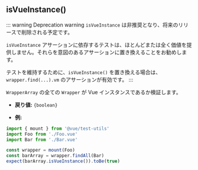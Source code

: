 ## isVueInstance()

::: warning Deprecation warning
`isVueInstance` は非推奨となり、将来のリリースで削除される予定です。

`isVueInstance` アサーションに依存するテストは、ほとんどまたは全く価値を提供しません。それらを意図のあるアサーションに置き換えることをお勧めします。

テストを維持するために、`isVueInstance()` を置き換える場合は、 `wrapper.find(...).vm` のアサーションが有効です。
:::

`WrapperArray` の全ての `Wrapper` が Vue インスタンスであるか検証します。

- **戻り値:** `{boolean}`

- **例:**

```js
import { mount } from '@vue/test-utils'
import Foo from './Foo.vue'
import Bar from './Bar.vue'

const wrapper = mount(Foo)
const barArray = wrapper.findAll(Bar)
expect(barArray.isVueInstance()).toBe(true)
```
